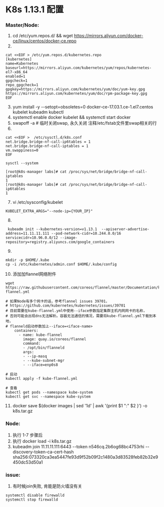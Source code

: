 # K8s 1.13.1 配置

### Master/Node:

1. cd  /etc/yum.repos.d/ && wget https://mirrors.aliyun.com/docker-ce/linux/centos/docker-ce.repo
2. 
```
cat <<EOF > /etc/yum.repos.d/kubernetes.repo
[kubernetes]
name=Kubernetes
baseurl=https://mirrors.aliyun.com/kubernetes/yum/repos/kubernetes-el7-x86_64
enabled=1
gpgcheck=1
repo_gpgcheck=1
gpgkey=https://mirrors.aliyun.com/kubernetes/yum/doc/yum-key.gpg https://mirrors.aliyun.com/kubernetes/yum/doc/rpm-package-key.gpg
EOF
```
3. yum install -y --setopt=obsoletes=0 docker-ce-17.03.1.ce-1.el7.centos kubelet kubeadm kubectl
4. systemctl enable docker kubelet && systemctl start docker
5. swapoff -a  # 临时关闭swap, 永久关闭 注释/etc/fstab文件里swap相关的行
6. 
```
cat <<EOF >  /etc/sysctl.d/k8s.conf
net.bridge.bridge-nf-call-ip6tables = 1
net.bridge.bridge-nf-call-iptables = 1
vm.swappiness=0
EOF

sysctl --system

[root@k8s-manager labs]# cat /proc/sys/net/bridge/bridge-nf-call-iptables
1
[root@k8s-manager labs]# cat /proc/sys/net/bridge/bridge-nf-call-ip6tables
1
```

7. vi /etc/sysconfig/kubelet

```
KUBELET_EXTRA_ARGS="--node-ip={YOUR_IP}"
```

8. 
```
 kubeadm init --kubernetes-version=v1.13.1  --apiserver-advertise-address=11.11.11.111 --pod-network-cidr=10.244.0.0/16 servicecidr=10.96.0.0/12 --image-repository=registry.aliyuncs.com/google_containers
```
9. 
```
mkdir -p $HOME/.kube
cp -i /etc/kubernetes/admin.conf $HOME/.kube/config
```
10. 添加加flannel网络附件
```
wget https://raw.githubusercontent.com/coreos/flannel/master/Documentation/kube-flannel.yml

# 如果Node有多个网卡的话，参考flannel issues 39701，
# https://github.com/kubernetes/kubernetes/issues/39701
# 目前需要在kube-flannel.yml中使用--iface参数指定集群主机内网网卡的名称，
# 否则可能会出现dns无法解析。容器无法通信的情况，需要将kube-flannel.yml下载到本地，
# flanneld启动参数加上--iface=<iface-name>
    containers:
      - name: kube-flannel
        image: quay.io/coreos/flannel
        command:
        - /opt/bin/flanneld
        args:
        - --ip-masq
        - --kube-subnet-mgr
        - --iface=enp0s8

# 启动
kubectl apply -f kube-flannel.yml

# 查看
kubectl get pods --namespace kube-system
kubectl get svc --namespace kube-system

```

11.  docker save $(docker images | sed '1d' | awk '{print $1 ":" $2 }') -o k8s.tar.gz


### Node:

1. 执行 1-7 步骤后
2. 执行 docker load -i k8s.tar.gz
3. kubeadm join 11.11.11.111:6443 --token n546cq.2b6og68bc4753rhi --discovery-token-ca-cert-hash sha256:073320ca3ea5447fe93d9f52b09f2c1480a3d83528feb82b32e9450dc53d50a1


### issue:
1. 有时候join失败, 肯能是防火墙没有关
```
systemctl disable firewalld
systemctl stop firewalld
```
